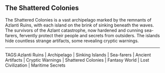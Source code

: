 ## The Shattered Colonies

The Shattered Colonies is a vast archipelago marked by the remnants of Azlanti Ruins, with each island on the brink of sinking beneath the waves. The survivors of the Azlant catastrophe, now hardened and cunning sea-farers, fervently protect their people and secrets from outsiders. The islands hide countless strange artifacts, some revealing cryptic warnings.


---

TAGS:Azlanti Ruins | Archipelago | Sinking Islands | Sea-farers | Ancient Artifacts | Cryptic Warnings | Shattered Colonies | Fantasy World | Lost Civilization | Maritime Secrets
